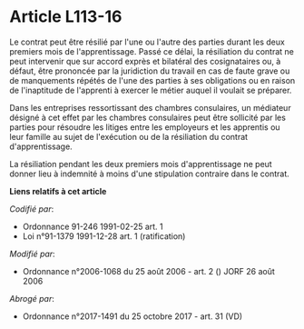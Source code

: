 # Article L113-16

Le contrat peut être résilié par l'une ou l'autre des parties durant les deux premiers mois de l'apprentissage. Passé ce
délai, la résiliation du contrat ne peut intervenir que sur accord exprès et bilatéral des cosignataires ou, à défaut, être
prononcée par la juridiction du travail en cas de faute grave ou de manquements répétés de l'une des parties à ses
obligations ou en raison de l'inaptitude de l'apprenti à exercer le métier auquel il voulait se préparer.

Dans les entreprises ressortissant des chambres consulaires, un médiateur désigné à cet effet par les chambres consulaires
peut être sollicité par les parties pour résoudre les litiges entre les employeurs et les apprentis ou leur famille au sujet
de l'exécution ou de la résiliation du contrat d'apprentissage.

La résiliation pendant les deux premiers mois d'apprentissage ne peut donner lieu à indemnité à moins d'une stipulation
contraire dans le contrat.

**Liens relatifs à cet article**

_Codifié par_:

  - Ordonnance 91-246 1991-02-25 art. 1
  - Loi n°91-1379 1991-12-28 art. 1 (ratification)

_Modifié par_:

  - Ordonnance n°2006-1068 du 25 août 2006 - art. 2 () JORF 26 août 2006

_Abrogé par_:

  - Ordonnance n°2017-1491 du 25 octobre 2017 - art. 31 (VD)

